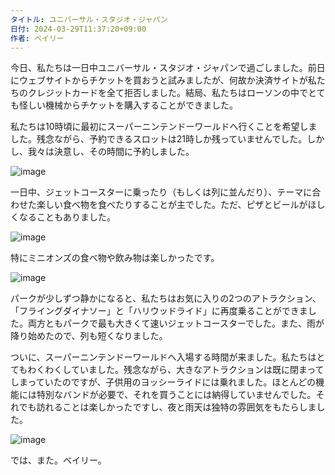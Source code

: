 ```yaml
---
タイトル: ユニバーサル・スタジオ・ジャパン
日付: 2024-03-29T11:37:20+09:00
作者: ベイリー
---
```

今日、私たちは一日中ユニバーサル・スタジオ・ジャパンで過ごしました。前日にウェブサイトからチケットを買おうと試みましたが、何故か決済サイトが私たちのクレジットカードを全て拒否しました。結局、私たちはローソンの中でとても怪しい機械からチケットを購入することができました。

私たちは10時頃に最初にスーパーニンテンドーワールドへ行くことを希望しました。残念ながら、予約できるスロットは21時しか残っていませんでした。しかし、我々は決意し、その時間に予約しました。

![image](https://github.com/devhou-se/www-jp/assets/5674656/1598d534-e24c-4d1b-8638-051cf998441f)

一日中、ジェットコースターに乗ったり（もしくは列に並んだり）、テーマに合わせた楽しい食べ物を食べたりすることが主でした。ただ、ピザとビールがほしくなることもありました。

![image](https://github.com/devhou-se/www-jp/assets/5674656/d5854fad-fec9-46ab-8bee-e18e37c8a44e)

特にミニオンズの食べ物や飲み物は楽しかったです。

![image](https://github.com/devhou-se/www-jp/assets/5674656/83ceb321-093a-460f-a0b1-38ddb6159c18)

パークが少しずつ静かになると、私たちはお気に入りの2つのアトラクション、「フライングダイナソー」と「ハリウッドライド」に再度乗ることができました。両方ともパークで最も大きくて速いジェットコースターでした。また、雨が降り始めたので、列も短くなりました。

ついに、スーパーニンテンドーワールドへ入場する時間が来ました。私たちはとてもわくわくしていました。残念ながら、大きなアトラクションは既に閉まってしまっていたのですが、子供用のヨッシーライドには乗れました。ほとんどの機能には特別なバンドが必要で、それを買うことには納得していませんでした。それでも訪れることは楽しかったですし、夜と雨天は独特の雰囲気をもたらしました。

![image](https://github.com/devhou-se/www-jp/assets/5674656/11939a50-2e21-45fb-8265-3e98f5a9a770)

では、また。ベイリー。